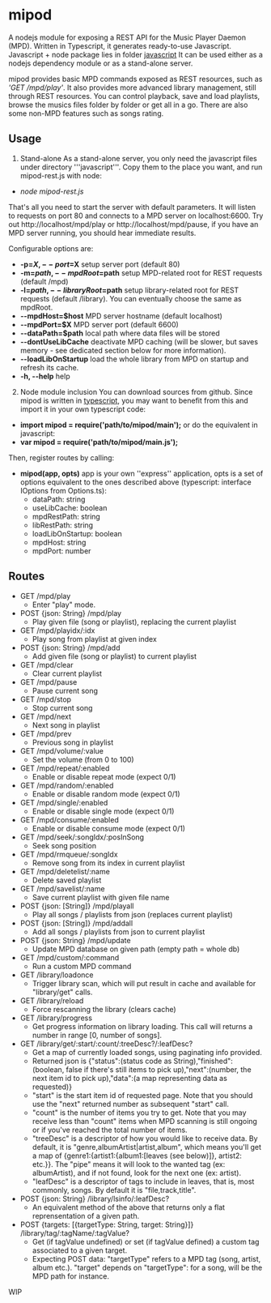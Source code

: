 mipod
======

A nodejs module for exposing a REST API for the Music Player Daemon (MPD). Written in Typescript, it generates ready-to-use Javascript.
Javascript + node package lies in folder [javascript](https://github.com/jotak/mipod/tree/master/javascript)
It can be used either as a nodejs dependency module or as a stand-alone server.

mipod provides basic MPD commands exposed as REST resources, such as *'GET /mpd/play'*.
It also provides more advanced library management, still through REST resources. You can control playback, save and load playlists, browse the musics files folder by folder or get all in a go. There are also some non-MPD features such as songs rating.


## Usage

1. Stand-alone
  As a stand-alone server, you only need the javascript files under directory '''javascript'''. Copy them to the place you want, and run mipod-rest.js with node:
  * *node mipod-rest.js*
  
  That's all you need to start the server with default parameters. It will listen to requests on port 80 and connects to a MPD server on localhost:6600. Try out http://localhost/mpd/play or http://localhost/mpd/pause, if you have an MPD server running, you should hear immediate results.

  Configurable options are:
  * **-p=$X, --port=$X** setup server port (default 80)
  * **-m=$path, --mpdRoot=$path** setup MPD-related root for REST requests (default /mpd)
  * **-l=$path, --libraryRoot=$path** setup library-related root for REST requests (default /library). You can eventually choose the same as mpdRoot.
  * **--mpdHost=$host** MPD server hostname (default localhost)
  * **--mpdPort=$X** MPD server port (default 6600)
  * **--dataPath=$path** local path where data files will be stored
  * **--dontUseLibCache** deactivate MPD caching (will be slower, but saves memory - see dedicated section below for more information).
  * **--loadLibOnStartup** load the whole library from MPD on startup and refresh its cache.
  * **-h, --help** help

2. Node module inclusion
  You can download sources from github. Since mipod is written in [typescript](http://www.typescriptlang.org/), you may want to benefit from this and import it in your own typescript code:
  * **import mipod = require('path/to/mipod/main');**
  or do the equivalent in javascript:
  * **var mipod = require('path/to/mipod/main.js');**
  
  Then, register routes by calling:
  * **mipod(app, opts)** app is your own ''express'' application, opts is a set of options equivalent to the ones described above (typescript: interface IOptions from Options.ts):
    * dataPath: string
    * useLibCache: boolean
    * mpdRestPath: string
    * libRestPath: string
    * loadLibOnStartup: boolean
    * mpdHost: string
    * mpdPort: number

## Routes
* GET /mpd/play
    * Enter "play" mode.
* POST {json: String} /mpd/play
    * Play given file (song or playlist), replacing the current playlist
* GET /mpd/playidx/:idx
    * Play song from playlist at given index
* POST {json: String} /mpd/add
    * Add given file (song or playlist) to current playlist
* GET /mpd/clear
    * Clear current playlist
* GET /mpd/pause
    * Pause current song
* GET /mpd/stop
    * Stop current song
* GET /mpd/next
    * Next song in playlist
* GET /mpd/prev
    * Previous song in playlist
* GET /mpd/volume/:value
    * Set the volume (from 0 to 100)
* GET /mpd/repeat/:enabled
    * Enable or disable repeat mode (expect 0/1)
* GET /mpd/random/:enabled
    * Enable or disable random mode (expect 0/1)
* GET /mpd/single/:enabled
    * Enable or disable single mode (expect 0/1)
* GET /mpd/consume/:enabled
    * Enable or disable consume mode (expect 0/1)
* GET /mpd/seek/:songIdx/:posInSong
    * Seek song position
* GET /mpd/rmqueue/:songIdx
    * Remove song from its index in current playlist
* GET /mpd/deletelist/:name
    * Delete saved playlist
* GET /mpd/savelist/:name
    * Save current playlist with given file name
* POST {json: [String]} /mpd/playall
    * Play all songs / playlists from json (replaces current playlist)
* POST {json: [String]} /mpd/addall
    * Add all songs / playlists from json to current playlist
* POST {json: String} /mpd/update
    * Update MPD database on given path (empty path = whole db)
* GET /mpd/custom/:command
    * Run a custom MPD command
* GET /library/loadonce
    * Trigger library scan, which will put result in cache and available for "library/get" calls.
* GET /library/reload
    * Force rescanning the library (clears cache)
* GET /library/progress
    * Get progress information on library loading. This call will returns a number in range [0, number of songs].
* GET /library/get/:start/:count/:treeDesc?/:leafDesc?
    * Get a map of currently loaded songs, using paginating info provided.
    * Returned json is {"status":(status code as String),"finished":(boolean, false if there's still items to pick up),"next":(number, the next item id to pick up),"data":(a map representing data as requested)}
    * "start" is the start item id of requested page. Note that you should use the "next" returned number as subsequent "start" call.
    * "count" is the number of items you try to get. Note that you may receive less than "count" items when MPD scanning is still ongoing or if you've reached the total number of items.
    * "treeDesc" is a descriptor of how you would like to receive data. By default, it is "genre,albumArtist|artist,album", which means you'll get a map of {genre1:{artist1:{album1:[leaves (see below)]}, artist2: etc.}}. The "pipe" means it will look to the wanted tag (ex: albumArtist), and if not found, look for the next one (ex: artist).
    * "leafDesc" is a descriptor of tags to include in leaves, that is, most commonly, songs. By default it is "file,track,title".
* POST {json: String} /library/lsinfo/:leafDesc?
    * An equivalent method of the above that returns only a flat reprensentation of a given path.
* POST {targets: [{targetType: String, target: String}]} /library/tag/:tagName/:tagValue?
    * Get (if tagValue undefined) or set (if tagValue defined) a custom tag associated to a given target.
    * Expecting POST data: "targetType" refers to a MPD tag (song, artist, album etc.). "target" depends on "targetType": for a song, will be the MPD path for instance.

WIP
